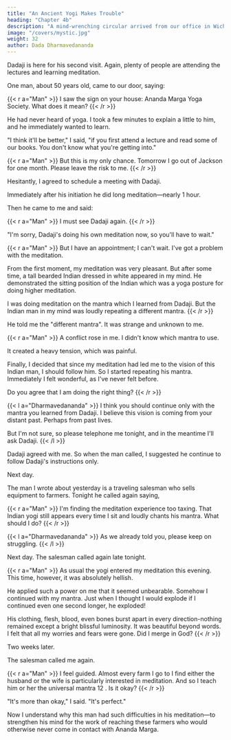 ```yaml
---
title: "An Ancient Yogi Makes Trouble"
heading: "Chapter 4b"
description: "A mind-wrenching circular arrived from our office in Wichita. Baba is in jail in India"
image: "/covers/mystic.jpg"
weight: 32
author: Dada Dharmavedananda
---
```



Dadaji is here for his second visit. Again, plenty of people are attending the lectures and learning meditation. 

One man, about 50 years old, came to our door, saying:

{{< r a="Man" >}}
I saw the sign on your house: Ananda Marga Yoga Society. What does it mean?
{{< /r >}}


He had never heard of yoga. I took a few minutes to explain a little to him, and he immediately wanted to learn. 

"I think it'll be better," I said, "if you first attend a lecture and read some of  our books. You don't know what you're getting into." 

{{< r a="Man" >}}
But this is my only chance. Tomorrow I go out of Jackson for one month. Please leave the risk to me.
{{< /r >}}


Hesitantly, I agreed to schedule a meeting with Dadaji. 

Immediately after his initiation he did long meditation—nearly 1 hour.

Then he came to me and said:

{{< r a="Man" >}}
I must see Dadaji again.
{{< /r >}}

"I'm sorry, Dadaji's doing his own meditation now, so you'll have to wait." 

{{< r a="Man" >}}
But I have an appointment; I can't wait. I've got a problem with the meditation.

From the first moment, my meditation was very pleasant. But after some time, a tall bearded Indian dressed in white appeared in my mind. He  demonstrated the sitting position of the Indian which was a yoga posture for doing higher meditation. 

I was doing meditation on the mantra which I learned from Dadaji. But the Indian man in my mind was loudly repeating a different mantra.
{{< /r >}}


<!-- At least let me explain it to you." "I'm not qualified to deal with these matters." 

"Look, you've got to listen!" I shrugged my shoulders.  -->

He told me the "different mantra". It was strange and unknown to me.

{{< r a="Man" >}}
A conflict rose in me. I didn't know which mantra to use. 

It created a heavy tension, which was painful. 

Finally, I decided that since my meditation had led me to the vision of this Indian man, I should follow him. So  I started repeating his mantra. Immediately I felt wonderful, as I've never felt before. 

Do you agree that I am doing the right thing?
{{< /r >}}


{{< l a="Dharmavedananda" >}}
I think you should continue only with the mantra you learned from Dadaji. I believe this vision is coming from your distant past.  Perhaps from past lives.

But I'm not sure, so please telephone me tonight, and in the meantime I'll ask Dadaji.
{{< /l >}}

Dadaji agreed with me. So when the man called, I suggested he continue to  follow Dadaji's instructions only. 


Next day.

The man I wrote about yesterday is a traveling salesman who sells equipment to farmers. Tonight he called again saying,

{{< r a="Man" >}}
I'm finding the meditation experience too taxing. That Indian yogi still appears every time I sit and loudly chants his mantra. What should I do?
{{< /r >}}

{{< l a="Dharmavedananda" >}}
As we already told you, please keep on struggling.
{{< /l >}}

Next day. The salesman called again late tonight. 

{{< r a="Man" >}}
As usual the yogi entered my meditation this evening. This time, however, it was absolutely hellish.

He applied such a power on me that it seemed unbearable. Somehow I continued with my mantra. Just when I thought I would explode if I continued even one second longer, he exploded! 

His clothing, flesh, blood, even bones burst apart in every direction-nothing remained except a bright blissful luminosity. It was beautiful beyond words. I felt that all my worries and fears were gone. Did I merge in God?
{{< /r >}}


Two weeks later. 

The salesman called me again.

{{< r a="Man" >}}
I feel guided. Almost every farm I go to I find either the husband or the wife is particularly interested in meditation. And so I teach him or her the universal mantra 12 . Is it okay?
{{< /r >}}


"It's more than okay," I said. "It's perfect." 

Now I understand why this man had such difficulties in his meditation—to strengthen his mind for the work of reaching these farmers who would otherwise never come in contact with Ananda Marga.

